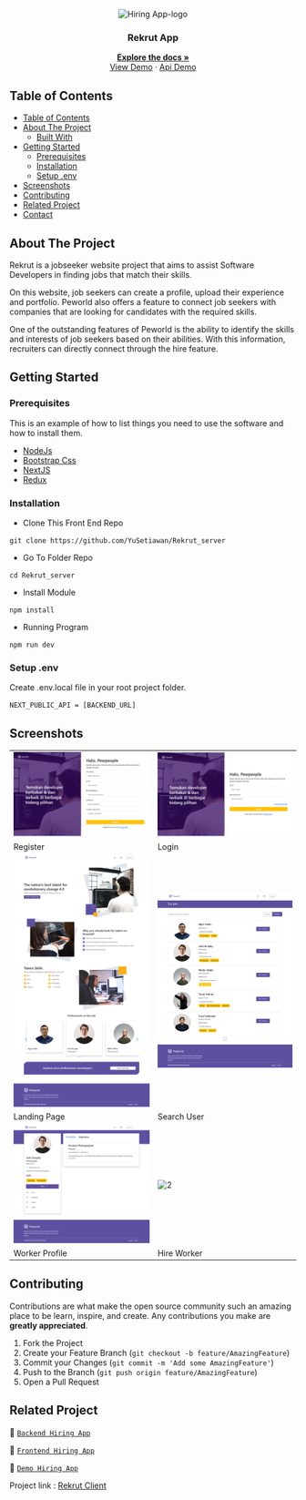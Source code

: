 <p align="center">
<div align="center">
  <img height="150" src="https://cdn.discordapp.com/attachments/1118733891738554480/1147830303457550416/Screenshot_120-removebg-preview.png" alt="Hiring App-logo" border="0"/>
</div>
  <h3 align="center">Rekrut App</h3>
  <p align="center">
    <a href="https://github.com/YuSetiawan/Rekrut_client"><strong>Explore the docs »</strong></a>
    <br />
  <a href="https://rekrut-client.vercel.app/">View Demo</a>
    ·
    <a href="zany-ruby-whale-veil.cyclic.app/">Api Demo</a>
  </p>
</p>

<!-- TABLE OF CONTENTS -->

## Table of Contents

- [Table of Contents](#table-of-contents)
- [About The Project](#about-the-project)
  - [Built With](#built-with)
- [Getting Started](#getting-started)
  - [Prerequisites](#prerequisites)
  - [Installation](#installation)
  - [Setup .env](#setup-env)
- [Screenshots](#screenshots)
- [Contributing](#contributing)
- [Related Project](#related-project)
- [Contact](#contact)

<!-- ABOUT THE PROJECT -->

## About The Project

Rekrut is a jobseeker website project that aims to assist Software Developers in finding jobs that match their skills.

On this website, job seekers can create a profile, upload their experience and portfolio. Peworld also offers a feature to connect job seekers with companies that are looking for candidates with the required skills.

One of the outstanding features of Peworld is the ability to identify the skills and interests of job seekers based on their abilities. With this information, recruiters can directly connect through the hire feature.

<!-- GETTING STARTED -->

## Getting Started

### Prerequisites

This is an example of how to list things you need to use the software and how to install them.

- [NodeJs](https://nodejs.org/en/download/)
- [Bootstrap Css](https://getbootstrap.com/)
- [NextJS](https://nextjs.org/)
- [Redux](https://redux.js.org/)

### Installation

- Clone This Front End Repo

```
git clone https://github.com/YuSetiawan/Rekrut_server
```

- Go To Folder Repo

```
cd Rekrut_server
```

- Install Module

```
npm install
```

- Running Program

```
npm run dev
```

### Setup .env

Create .env.local file in your root project folder.

```
NEXT_PUBLIC_API = [BACKEND_URL]
```

<!-- ROADMAP -->

## Screenshots

<table>
 <tr>
    <td><img width="350px" src="/public/Apphoto Rek/rekrut-client-vercel-app-register.png"  border="0" border="0" alt="1" /></td>
    <td> <img width="350px" src="/public/Apphoto Rek/login.png" \ border="0"  border="0"  border="0"  alt="2" /></td>
  </tr>
   <tr>
    <td>Register</td>
    <td>Login</td>
  </tr>
  
  <tr>
    <td><img width="350px" src="/public/Apphoto Rek/home.png"  border="0" border="0" alt="1" /></td>
    <td> <img width="350px" src="/public/Apphoto Rek/search.png" \ border="0"  border="0"  border="0"  alt="2" /></td>
  </tr>
   <tr>
    <td>Landing Page</td>
    <td>Search User</td>
  </tr>

   <tr>
    <td><img width="350px" src="/public/Apphoto Rek/rekrut-client-vercel-app-profile.png"  border="0" border="0" alt="1" /></td>
    <td><img width="350px" src="https://cdn.discordapp.com/attachments/757600499359809556/1149743060629061653/image.png"  border="0" border="0" alt="2" /></td>
  </tr>
   <tr>
    <td>Worker Profile</td>
    <td>Hire Worker</td>
  </tr>

</table>
<!-- CONTRIBUTING -->

## Contributing

Contributions are what make the open source community such an amazing place to be learn, inspire, and create. Any contributions you make are **greatly appreciated**.

1. Fork the Project
2. Create your Feature Branch (`git checkout -b feature/AmazingFeature`)
3. Commit your Changes (`git commit -m 'Add some AmazingFeature'`)
4. Push to the Branch (`git push origin feature/AmazingFeature`)
5. Open a Pull Request

## Related Project

:rocket: [`Backend Hiring App`](https://github.com/YuSetiawan/Rekrut_server)

:rocket: [`Frontend Hiring App`](https://github.com/YuSetiawan/Rekrut_client)

:rocket: [`Demo Hiring App`](https://rekrut-client.vercel.app/)

Project link : [Rekrut Client](https://github.com/YuSetiawan/Rekrut_client)
